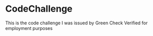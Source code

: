 # CodeChallenge

This is the code challenge I was issued by Green Check Verified for employment purposes
